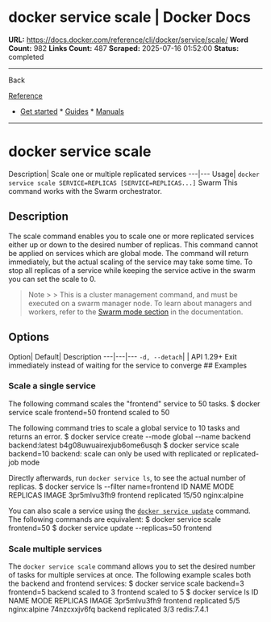 # docker service scale | Docker Docs

**URL:** https://docs.docker.com/reference/cli/docker/service/scale/
**Word Count:** 982
**Links Count:** 487
**Scraped:** 2025-07-16 01:52:00
**Status:** completed

---

Back

[Reference](https://docs.docker.com/reference/)

  * [Get started](https://docs.docker.com/get-started/)   * [Guides](https://docs.docker.com/guides/)   * [Manuals](https://docs.docker.com/manuals/)

* * *

# docker service scale

Description| Scale one or multiple replicated services   ---|---   Usage| `docker service scale SERVICE=REPLICAS [SERVICE=REPLICAS...]`      Swarm This command works with the Swarm orchestrator.

## Description

The scale command enables you to scale one or more replicated services either up or down to the desired number of replicas. This command cannot be applied on services which are global mode. The command will return immediately, but the actual scaling of the service may take some time. To stop all replicas of a service while keeping the service active in the swarm you can set the scale to 0.

> Note >  > This is a cluster management command, and must be executed on a swarm manager node. To learn about managers and workers, refer to the [Swarm mode section](https://docs.docker.com/engine/swarm/) in the documentation.

## Options

Option| Default| Description   ---|---|---   `-d, --detach`| | API 1.29+ Exit immediately instead of waiting for the service to converge      ## Examples

### Scale a single service

The following command scales the "frontend" service to 50 tasks.               $ docker service scale frontend=50          frontend scaled to 50     

The following command tries to scale a global service to 10 tasks and returns an error.               $ docker service create --mode global --name backend backend:latest          b4g08uwuairexjub6ome6usqh          $ docker service scale backend=10          backend: scale can only be used with replicated or replicated-job mode     

Directly afterwards, run `docker service ls`, to see the actual number of replicas.               $ docker service ls --filter name=frontend          ID            NAME      MODE        REPLICAS  IMAGE     3pr5mlvu3fh9  frontend  replicated  15/50     nginx:alpine     

You can also scale a service using the [`docker service update`](https://docs.docker.com/reference/cli/docker/service/update/) command. The following commands are equivalent:               $ docker service scale frontend=50     $ docker service update --replicas=50 frontend     

### Scale multiple services

The `docker service scale` command allows you to set the desired number of tasks for multiple services at once. The following example scales both the backend and frontend services:               $ docker service scale backend=3 frontend=5          backend scaled to 3     frontend scaled to 5          $ docker service ls          ID            NAME      MODE        REPLICAS  IMAGE     3pr5mlvu3fh9  frontend  replicated  5/5       nginx:alpine     74nzcxxjv6fq  backend   replicated  3/3       redis:7.4.1